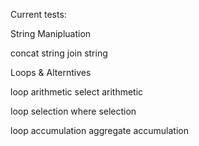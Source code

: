 Current tests:

String Manipluation

  concat string
  join string
  
Loops & Alterntives

  loop arithmetic
  select arithmetic 
  
  loop selection 
  where selection
  
  loop accumulation 
  aggregate accumulation 
